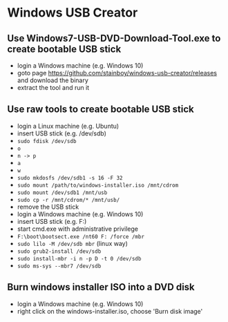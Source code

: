 # Windows USB Creator

## Use Windows7-USB-DVD-Download-Tool.exe to create bootable USB stick
- login a Windows machine (e.g. Windows 10)
- goto page https://github.com/stainboy/windows-usb-creator/releases and download the binary
- extract the tool and run it

## Use raw tools to create bootable USB stick
- login a Linux machine (e.g. Ubuntu)
- insert USB stick (e.g. /dev/sdb)
- `sudo fdisk /dev/sdb`
- `o`
- `n -> p`
- `a`
- `w`
- `sudo mkdosfs /dev/sdb1 -s 16 -F 32`
- `sudo mount /path/to/windows-installer.iso /mnt/cdrom`
- `sudo mount /dev/sdb1 /mnt/usb`
- `sudo cp -r /mnt/cdrom/* /mnt/usb/`
- remove the USB stick
- login a Windows machine (e.g. Windows 10)
- insert USB stick (e.g. F:)
- start cmd.exe with administrative privilege
- `F:\boot\bootsect.exe /nt60 F: /force /mbr`
- `sudo lilo -M /dev/sdb mbr` (linux way)
- `sudo grub2-install /dev/sdb`
- `sudo install-mbr -i n -p D -t 0 /dev/sdb`
- `sudo ms-sys --mbr7 /dev/sdb`

## Burn windows installer ISO into a DVD disk
- login a Windows machine (e.g. Windows 10)
- right click on the windows-installer.iso, choose 'Burn disk image'
